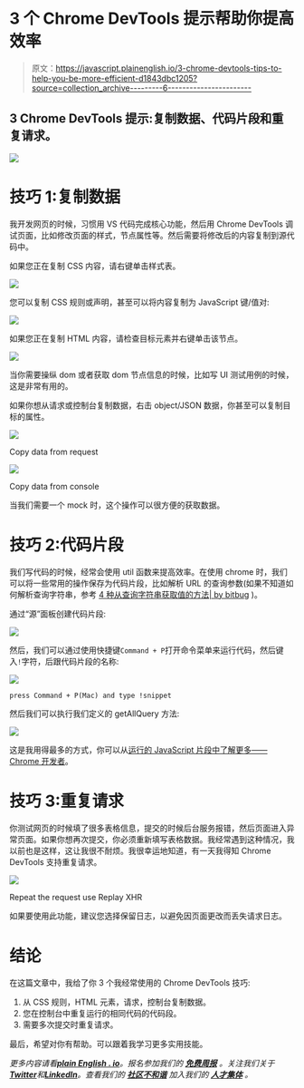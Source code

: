 # 3 个 Chrome DevTools 提示帮助你提高效率

> 原文：<https://javascript.plainenglish.io/3-chrome-devtools-tips-to-help-you-be-more-efficient-d1843dbc1205?source=collection_archive---------6----------------------->

## 3 Chrome DevTools 提示:复制数据、代码片段和重复请求。

![](img/3536b801d520da0b473a156c20ed833a.png)

# 技巧 1:复制数据

我开发网页的时候，习惯用 VS 代码完成核心功能，然后用 Chrome DevTools 调试页面，比如修改页面的样式，节点属性等。然后需要将修改后的内容复制到源代码中。

如果您正在复制 CSS 内容，请右键单击样式表。

![](img/17fa6097b8eb2784b57612178b8612c0.png)

您可以复制 CSS 规则或声明，甚至可以将内容复制为 JavaScript 键/值对:

![](img/0ffc46477972831e62022a318a5529cb.png)

如果您正在复制 HTML 内容，请检查目标元素并右键单击该节点。

![](img/9911ed7d40678ce164676924263da382.png)

当你需要操纵 dom 或者获取 dom 节点信息的时候，比如写 UI 测试用例的时候，这是非常有用的。

如果你想从请求或控制台复制数据，右击 object/JSON 数据，你甚至可以复制目标的属性。

![](img/96977fdd4eb1980430ba29fa83388be0.png)

Copy data from request

![](img/0ad889798311368b9a0ff076c1161c4b.png)

Copy data from console

当我们需要一个 mock 时，这个操作可以很方便的获取数据。

# 技巧 2:代码片段

我们写代码的时候，经常会使用 util 函数来提高效率。在使用 chrome 时，我们可以将一些常用的操作保存为代码片段，比如解析 URL 的查询参数(如果不知道如何解析查询字符串，参考 [4 种从查询字符串获取值的方法| by bitbug](https://levelup.gitconnected.com/4-ways-to-get-value-from-query-string-f11034f06148) )。

通过“源”面板创建代码片段:

![](img/612fec97b02020a4c90bf34cbe92f536.png)

然后，我们可以通过使用快捷键`Command + P`打开命令菜单来运行代码，然后键入`!`字符，后跟代码片段的名称:

![](img/e597822b2f2b0836ba456c098b5e6929.png)

`press Command + P(Mac) and type !snippet`

然后我们可以执行我们定义的 getAllQuery 方法:

![](img/bf53f3e0d8ce6dd338ad09743ddefa74.png)

这是我用得最多的方式，你可以从[运行的 JavaScript 片段中了解更多——Chrome 开发者](https://developer.chrome.com/docs/devtools/javascript/snippets/)。

# 技巧 3:重复请求

你测试网页的时候填了很多表格信息，提交的时候后台服务报错，然后页面进入异常页面。如果你想再次提交，你必须重新填写表格数据。我经常遇到这种情况，我以前也是这样，这让我很不耐烦。我很幸运地知道，有一天我得知 Chrome DevTools 支持重复请求。

![](img/5bb7435796b2ad14004ecd7ab75c597f.png)

Repeat the request use Replay XHR

如果要使用此功能，建议您选择保留日志，以避免因页面更改而丢失请求日志。

# 结论

在这篇文章中，我给了你 3 个我经常使用的 Chrome DevTools 技巧:

1.  从 CSS 规则，HTML 元素，请求，控制台复制数据。
2.  您在控制台中重复运行的相同代码的代码段。
3.  需要多次提交时重复请求。

最后，希望对你有帮助。可以跟着我学习更多实用技能。

*更多内容请看*[***plain English . io***](https://plainenglish.io/)*。报名参加我们的* [***免费周报***](http://newsletter.plainenglish.io/) *。关注我们关于*[***Twitter***](https://twitter.com/inPlainEngHQ)*和*[***LinkedIn***](https://www.linkedin.com/company/inplainenglish/)*。查看我们的* [***社区不和谐***](https://discord.gg/GtDtUAvyhW) *加入我们的* [***人才集体***](https://inplainenglish.pallet.com/talent/welcome) *。*